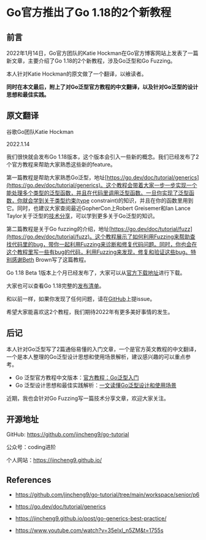 # Go官方推出了Go 1.18的2个新教程

## 前言

2022年1月14日，Go官方团队的Katie Hockman在Go官方博客网站上发表了一篇新文章，主要介绍了Go 1.18的2个新教程，涉及Go泛型和Go Fuzzing。

本人针对Katie Hockman的原文做了一个翻译，以飨读者。

**同时在本文最后，附上了对Go泛型官方教程的中文翻译，以及针对Go泛型的设计思想和最佳实践。**



## 原文翻译

谷歌Go团队Katie Hockman

2022.1.14

我们很快就会发布Go 1.18版本，这个版本会引入一些新的概念。我们已经发布了2个官方教程来帮助大家熟悉这些新的feature。

第一篇教程是帮助大家熟悉Go泛型，地址[https://go.dev/doc/tutorial/generics](https://go.dev/doc/tutorial/generics)。这个教程会带着大家一步一步实现一个能处理多个类型的泛型函数，并且在代码里调用泛型函数。一旦你实现了泛型函数，你就会学到关于类型约束(type constraint)的知识，并且在你的函数里用到它。同时，也建议大家查阅最近GopherCon上Robert Greisemer和Ian Lance Taylor关于泛型的[技术分享](https://www.youtube.com/watch?v=35eIxI_n5ZM&t=1755s)，可以学到更多关于Go泛型的知识。

第二篇教程是关于Go fuzzing的介绍，地址[https://go.dev/doc/tutorial/fuzz](https://go.dev/doc/tutorial/fuzz)。这个教程展示了如何利用Fuzzing来帮助查找代码里的bug，带你一起利用Fuzzing来诊断和修复代码问题。同时，你也会在这个教程里写一些有bug的代码，利用Fuzzing来发现，修复和验证这些bug。特别感谢Beth Brown写了这篇教程。

Go 1.18 Beta 1版本上个月已经发布了，大家可以从[官方下载地址](https://go.dev/dl/#go1.18beta1)进行下载。

大家也可以查看Go 1.18完整的[发布清单](https://tip.golang.org/doc/go1.18)。

和以前一样，如果你发现了任何问题，请在[GitHub](https://github.com/golang/go/issues/new/choose)上提issue。

希望大家能喜欢这2个教程，我们期待2022年有更多美好事情的发生。



## 后记

本人针对Go泛型写了2篇通俗易懂的入门文章，一个是官方英文教程的中文翻译，一个是本人整理的Go泛型设计思想和使用场景解析，建议感兴趣的可以重点参考。

* Go 泛型官方教程中文版本：[官方教程：Go泛型入门](https://mp.weixin.qq.com/s?__biz=Mzg2MTcwNjc1Mg==&mid=2247483720&idx=1&sn=57ec4877dfd364a59deacf1e74a4fb66&chksm=ce124e27f965c731432dcc89d1e0563cf84baaef482eaa068a91bee61f10cf85b433923b83b4&token=802267677&lang=zh_CN#rd)
* Go 泛型设计思想和最佳实践解析：[一文读懂Go泛型设计和使用场景](https://mp.weixin.qq.com/s?__biz=Mzg2MTcwNjc1Mg==&mid=2247483731&idx=1&sn=b2258b28e2f3c16b065a5a1b22c15b0d&chksm=ce124e3cf965c72a6a22e0ed15deda8238567407bbd7157a79753fc8b605727ab2153009493c&token=802267677&lang=zh_CN#rd)

近期，我也会针对Go Fuzzing写一篇技术分享文章，欢迎大家关注。



## 开源地址

GitHub: https://github.com/jincheng9/go-tutorial

公众号：coding进阶

个人网站：https://jincheng9.github.io/



## References

* https://github.com/jincheng9/go-tutorial/tree/main/workspace/senior/p6

* https://go.dev/doc/tutorial/generics
* https://jincheng9.github.io/post/go-generics-best-practice/

* https://www.youtube.com/watch?v=35eIxI_n5ZM&t=1755s